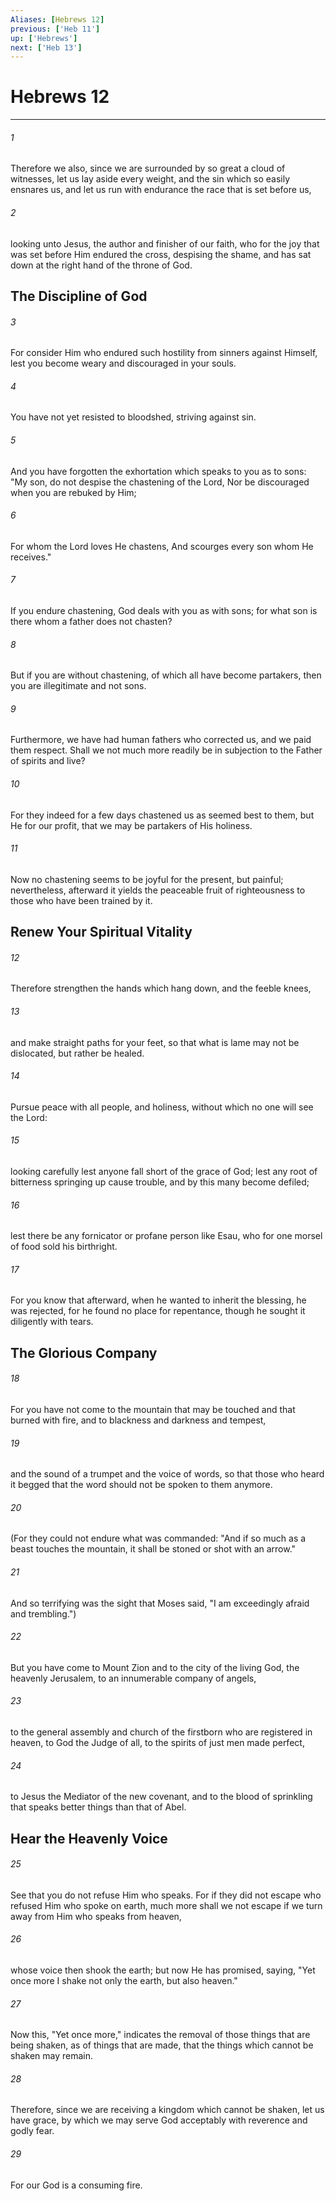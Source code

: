 ```yaml
---
Aliases: [Hebrews 12]
previous: ['Heb 11']
up: ['Hebrews']
next: ['Heb 13']
---
```

# Hebrews 12

***


###### 1 
Therefore we also, since we are surrounded by so great a cloud of witnesses, let us lay aside every weight, and the sin which so easily ensnares us, and let us run with endurance the race that is set before us, 

###### 2 
looking unto Jesus, the author and finisher of our faith, who for the joy that was set before Him endured the cross, despising the shame, and has sat down at the right hand of the throne of God.

## The Discipline of God 

###### 3 
For consider Him who endured such hostility from sinners against Himself, lest you become weary and discouraged in your souls. 

###### 4 
You have not yet resisted to bloodshed, striving against sin. 

###### 5 
And you have forgotten the exhortation which speaks to you as to sons: "My son, do not despise the chastening of the Lord, Nor be discouraged when you are rebuked by Him; 

###### 6 
For whom the Lord loves He chastens, And scourges every son whom He receives." 

###### 7 
If you endure chastening, God deals with you as with sons; for what son is there whom a father does not chasten? 

###### 8 
But if you are without chastening, of which all have become partakers, then you are illegitimate and not sons. 

###### 9 
Furthermore, we have had human fathers who corrected us, and we paid them respect. Shall we not much more readily be in subjection to the Father of spirits and live? 

###### 10 
For they indeed for a few days chastened us as seemed best to them, but He for our profit, that we may be partakers of His holiness. 

###### 11 
Now no chastening seems to be joyful for the present, but painful; nevertheless, afterward it yields the peaceable fruit of righteousness to those who have been trained by it.

## Renew Your Spiritual Vitality 

###### 12 
Therefore strengthen the hands which hang down, and the feeble knees, 

###### 13 
and make straight paths for your feet, so that what is lame may not be dislocated, but rather be healed. 

###### 14 
Pursue peace with all people, and holiness, without which no one will see the Lord: 

###### 15 
looking carefully lest anyone fall short of the grace of God; lest any root of bitterness springing up cause trouble, and by this many become defiled; 

###### 16 
lest there be any fornicator or profane person like Esau, who for one morsel of food sold his birthright. 

###### 17 
For you know that afterward, when he wanted to inherit the blessing, he was rejected, for he found no place for repentance, though he sought it diligently with tears.

## The Glorious Company 

###### 18 
For you have not come to the mountain that may be touched and that burned with fire, and to blackness and darkness and tempest, 

###### 19 
and the sound of a trumpet and the voice of words, so that those who heard it begged that the word should not be spoken to them anymore. 

###### 20 
(For they could not endure what was commanded: "And if so much as a beast touches the mountain, it shall be stoned or shot with an arrow." 

###### 21 
And so terrifying was the sight that Moses said, "I am exceedingly afraid and trembling.") 

###### 22 
But you have come to Mount Zion and to the city of the living God, the heavenly Jerusalem, to an innumerable company of angels, 

###### 23 
to the general assembly and church of the firstborn who are registered in heaven, to God the Judge of all, to the spirits of just men made perfect, 

###### 24 
to Jesus the Mediator of the new covenant, and to the blood of sprinkling that speaks better things than that of Abel.

## Hear the Heavenly Voice 

###### 25 
See that you do not refuse Him who speaks. For if they did not escape who refused Him who spoke on earth, much more shall we not escape if we turn away from Him who speaks from heaven, 

###### 26 
whose voice then shook the earth; but now He has promised, saying, "Yet once more I shake not only the earth, but also heaven." 

###### 27 
Now this, "Yet once more," indicates the removal of those things that are being shaken, as of things that are made, that the things which cannot be shaken may remain. 

###### 28 
Therefore, since we are receiving a kingdom which cannot be shaken, let us have grace, by which we may serve God acceptably with reverence and godly fear. 

###### 29 
For our God is a consuming fire.

